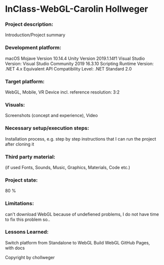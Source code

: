 # InClass-WebGL-Carolin Hollweger

### Project description: 
Introduction/Project summary 

### Development platform: 
macOS Mojave Version 10.14.4
Unity Version 2019.1.14f1
Visual Studio Version: Visual Studio Community 2019 16.3.10
Scripting Runtime Version: .NET 4.x Equivalent
API Compatibility Level: .NET Standard 2.0

### Target platform: 
WebGL, Mobile, VR Device incl. reference resolution: 3:2

### Visuals: 
Screenshots (concept and experience), Video

### Necessary setup/execution steps: 
Installation process, e.g. step by step instructions that I can run the project after cloning it

### Third party material: 
(if used Fonts, Sounds, Music, Graphics, Materials, Code etc.)

### Project state: 
80 %

### Limitations: 
can't download WebGL because of undefiened problems, I do not have time to fix this problem so..

### Lessons Learned: 
Switch platform from Standalone to WebGL
Build WebGL
GitHub Pages, with docs

Copyright by chollweger

